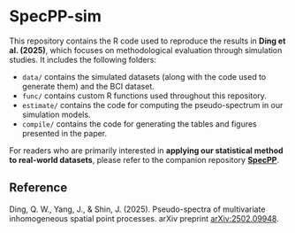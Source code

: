 # SpecPP-sim

This repository contains the R code used to reproduce the results in **Ding et al. (2025)**, which focuses on methodological evaluation through simulation studies. It includes the following folders:

- `data/` contains the simulated datasets (along with the code used to generate them) and the BCI dataset.  
- `func/` contains custom R functions used throughout this repository.  
- `estimate/` contains the code for computing the pseudo-spectrum in our simulation models.  
- `compile/` contains the code for generating the tables and figures presented in the paper.  

For readers who are primarily interested in **applying our statistical method to real-world datasets**, please refer to the companion repository [**SpecPP**](https://github.com/qwding101/SpecPP).

## Reference
Ding, Q. W., Yang, J., & Shin, J. (2025). Pseudo-spectra of multivariate inhomogeneous spatial point processes. arXiv preprint [arXiv:2502.09948](https://arxiv.org/abs/2502.09948).
